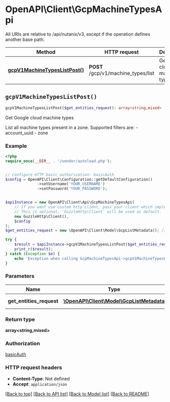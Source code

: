 # OpenAPI\Client\GcpMachineTypesApi

All URIs are relative to /api/nutanix/v3, except if the operation defines another base path.

| Method | HTTP request | Description |
| ------------- | ------------- | ------------- |
| [**gcpV1MachineTypesListPost()**](GcpMachineTypesApi.md#gcpV1MachineTypesListPost) | **POST** /gcp/v1/machine_types/list | Get Google cloud machine types |


## `gcpV1MachineTypesListPost()`

```php
gcpV1MachineTypesListPost($get_entities_request): array<string,mixed>
```

Get Google cloud machine types

List all machine types present in a zone. Supported filters are: - account_uuid - zone

### Example

```php
<?php
require_once(__DIR__ . '/vendor/autoload.php');


// Configure HTTP basic authorization: basicAuth
$config = OpenAPI\Client\Configuration::getDefaultConfiguration()
              ->setUsername('YOUR_USERNAME')
              ->setPassword('YOUR_PASSWORD');


$apiInstance = new OpenAPI\Client\Api\GcpMachineTypesApi(
    // If you want use custom http client, pass your client which implements `GuzzleHttp\ClientInterface`.
    // This is optional, `GuzzleHttp\Client` will be used as default.
    new GuzzleHttp\Client(),
    $config
);
$get_entities_request = new \OpenAPI\Client\Model\GcpListMetadata(); // \OpenAPI\Client\Model\GcpListMetadata | Request body

try {
    $result = $apiInstance->gcpV1MachineTypesListPost($get_entities_request);
    print_r($result);
} catch (Exception $e) {
    echo 'Exception when calling GcpMachineTypesApi->gcpV1MachineTypesListPost: ', $e->getMessage(), PHP_EOL;
}
```

### Parameters

| Name | Type | Description  | Notes |
| ------------- | ------------- | ------------- | ------------- |
| **get_entities_request** | [**\OpenAPI\Client\Model\GcpListMetadata**](../Model/GcpListMetadata.md)| Request body | |

### Return type

**array<string,mixed>**

### Authorization

[basicAuth](../../README.md#basicAuth)

### HTTP request headers

- **Content-Type**: Not defined
- **Accept**: `application/json`

[[Back to top]](#) [[Back to API list]](../../README.md#endpoints)
[[Back to Model list]](../../README.md#models)
[[Back to README]](../../README.md)
